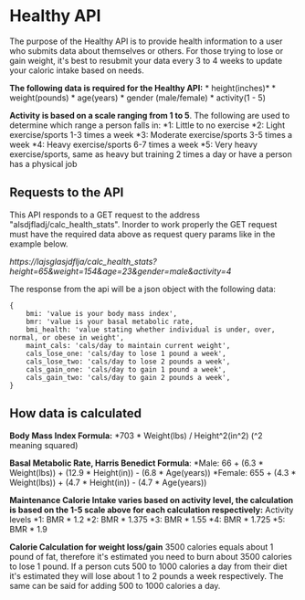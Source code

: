 # Healthy API

The purpose of the Healthy API is to provide health information to a user who submits data about themselves or others. For those trying to lose or gain weight, it's best to resubmit your data every 3 to 4 weeks to update your caloric intake based on needs. 

**The following data is required for the Healthy API:** 
    * height(inches)*
    * weight(pounds)
    * age(years)
    * gender (male/female)
    * activity(1 - 5)

**Activity is based on a scale ranging from 1 to 5**. The following are used to determine which range a person falls in: 
    *1: Little to no exercise
    *2: Light exercise/sports 1-3 times a week
    *3: Moderate exercise/sports 3-5 times a week
    *4: Heavy exercise/sports 6-7 times a week
    *5: Very heavy exercise/sports, same as heavy but training 2 times a day or have a  person has a physical job


## Requests to the API

This API responds to a GET request to the address "alsdjfladj/calc_health_stats". Inorder to work properly the GET request must have the required data above as request query params like in the example below. 

*https://lajsglasjdflja/calc_health_stats?height=65&weight=154&age=23&gender=male&activity=4*


The response from the api will be a json object with the following data: 
```
{
    bmi: 'value is your body mass index', 
    bmr: 'value is your basal metabolic rate,
    bmi_health: 'value stating whether individual is under, over, normal, or obese in weight', 
    maint_cals: 'cals/day to maintain current weight', 
    cals_lose_one: 'cals/day to lose 1 pound a week', 
    cals_lose_two: 'cals/day to lose 2 pounds a week', 
    cals_gain_one: 'cals/day to gain 1 pound a week', 
    cals_gain_two: 'cals/day to gain 2 pounds a week', 
}
```
## How data is calculated 

**Body Mass Index Formula:** 
    *703 * Weight(lbs) / Height^2(in^2)  (^2 meaning squared)

**Basal Metabolic Rate, Harris Benedict Formula**:
    *Male: 66 + (6.3 * Weight(lbs)) + (12.9 * Height(in)) - (6.8 * Age(years))
    *Female: 655 + (4.3 * Weight(lbs)) + (4.7 * Height(in)) - (4.7 * Age(years))

**Maintenance Calorie Intake varies based on activity level, the calculation is based on the 1-5 scale above for each calculation respectively:**
    Activity levels
    *1: BMR * 1.2
    *2: BMR * 1.375
    *3: BMR * 1.55
    *4: BMR * 1.725
    *5: BMR * 1.9

**Calorie Calculation for weight loss/gain**
    3500 calories equals about 1 pound of fat, therefore it's estimated you need to burn about 3500 calories to lose 1 pound. If a person cuts 500 to 1000 calories a day from their diet it's estimated they will lose about 1 to 2 pounds a week respectively. The same can be said for adding 500 to 1000 calories a day. 


